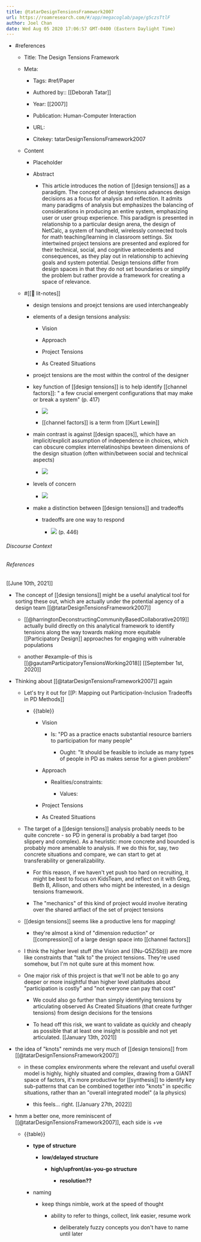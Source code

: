 ```yaml
---
title: @tatarDesignTensionsFramework2007
url: https://roamresearch.com/#/app/megacoglab/page/g5czsTtlF
author: Joel Chan
date: Wed Aug 05 2020 17:06:57 GMT-0400 (Eastern Daylight Time)
---
```


- #references

    - Title: The Design Tensions Framework

    - Meta:

        - Tags: #ref/Paper

        - Authored by::  [[Deborah Tatar]]

        - Year: [[2007]]

        - Publication: Human-Computer Interaction

        - URL:

        - Citekey: tatarDesignTensionsFramework2007

    - Content

        - Placeholder

        - Abstract

            - This article introduces the notion of [[design tensions]] as a paradigm. The concept of design tensions advances design decisions as a focus for analysis and reflection. It admits many paradigms of analysis but emphasizes the balancing of considerations in producing an entire system, emphasizing user or user group experience. This paradigm is presented in relationship to a particular design arena, the design of NetCalc, a system of handheld, wirelessly connected tools for math teaching/learning in classroom settings. Six intertwined project tensions are presented and explored for their technical, social, and cognitive antecedents and consequences, as they play out in relationship to achieving goals and system potential. Design tensions differ from design spaces in that they do not set boundaries or simplify the problem but rather provide a framework for creating a space of relevance.

    - #[[📝 lit-notes]]

        - design tensions and proejct tensions are used interchangeably

        - elements of a design tensions analysis:

            - Vision

            - Approach

            - Project Tensions

            - As Created Situations

        - proejct tensions are the most within the control of the designer

        - key function of [[design tensions]] is to help identify [[channel factors]]: " a few crucial emergent configurations that may make or break a system" (p. 417)

            - ![](https://firebasestorage.googleapis.com/v0/b/firescript-577a2.appspot.com/o/imgs%2Fapp%2Fmegacoglab%2FZpr7sz84Pz.png?alt=media&token=761447a1-c2d9-4d37-be71-53f77ff41602)

            - [[channel factors]] is a term from [[Kurt Lewin]]

        - main contrast is against [[design spaces]], which have an implicit/explicit assumption of independence in choices, which can obscure complex interrelatinoships bewteen dimensions of the design situation (often within/between social and technical aspects)

            - ![](https://firebasestorage.googleapis.com/v0/b/firescript-577a2.appspot.com/o/imgs%2Fapp%2Fmegacoglab%2Foh1lZN6k2D.png?alt=media&token=1b4f351a-07ff-4291-891c-0c6654410057)

        - levels of concern

            - ![](https://firebasestorage.googleapis.com/v0/b/firescript-577a2.appspot.com/o/imgs%2Fapp%2Fmegacoglab%2FrbDkD286ur.png?alt=media&token=d5837a40-7243-4eb6-8e2d-0fda6013fba6)

        - make a distinction between [[design tensions]] and tradeoffs

            - tradeoffs are one way to respond

                - ![](https://firebasestorage.googleapis.com/v0/b/firescript-577a2.appspot.com/o/imgs%2Fapp%2Fmegacoglab%2FbStiU7dfZc.png?alt=media&token=709bf375-67f6-4f53-8540-01780696f25a) (p. 446)

###### Discourse Context



###### References

[[June 10th, 2021]]

- The concept of [[design tensions]] might be a useful analytical tool for sorting these out, which are actually under the potential agency of a design team [[@tatarDesignTensionsFramework2007]]

    - [[@harringtonDeconstructingCommunityBasedCollaborative2019]] actually build directly on this analytical framework to identify tensions along the way towards making more equitable [[Participatory Design]] approaches for engaging with vulnerable populations

    - another #example-of this is [[@gautamParticipatoryTensionsWorking2018]]
[[September 1st, 2020]]

- Thinking about [[@tatarDesignTensionsFramework2007]] again

    - Let's try it out for [[P: Mapping out Participation-Inclusion Tradeoffs in PD Methods]]

        - {{table}}

            - Vision

                - Is: "PD as a practice enacts substantial resource barriers to participation for many people"

                    - Ought: "It should be feasible to include as many types of people in PD as makes sense for a given problem"

            - Approach

                - Realities/constraints:

                    - Values:

            - Project Tensions

            - As Created Situations

    - The target of a [[design tensions]] analysis probably needs to be quite concrete - so PD in general is probably a bad target (too slippery and complex). As a heuristic: more concrete and bounded is probably more amenable to analysis. If we do this for, say, two concrete situations and compare, we can start to get at transferability or generalizability.

        - For this reason, if we haven't yet push too hard on recruiting, it might be best to focus on KidsTeam, and reflect on it with Greg, Beth B, Allison, and others who might be interested, in a design tensions framework.

        - The "mechanics" of this kind of project would involve iterating over the shared artfiact of the set of project tensions

    - [[design tensions]] seems like a productive lens for mapping!

        - they're almost a kind of "dimension reduction" or [[compression]] of a large design space into [[channel factors]]

    - I think the higher level stuff (the Vision and ((Nu-Q5Zi5b))) are more like constraints that "talk to" the project tensions. They're used somehow, but I'm not quite sure at this moment how.

    - One major risk of this project is that we'll not be able to go any deeper or more insightful than higher level platitudes about "participation is costly" and "not everyone can pay that cost"

        - We could also go further than simply identifying tensions by articulating observed As Created Situations (that create furthger tensions) from design decisions for the tensions

        - To head off this risk, we want to validate as quickly and cheaply as possible that at least one insight is possible and not yet articulated.
[[January 13th, 2021]]

- the idea of "knots" reminds me very much of [[design tensions]] from [[@tatarDesignTensionsFramework2007]]

    - in these complex environments where the relevant and useful overall model is highly, highly situated and complex, drawing from a GIANT space of factors, it's more productive for [[synthesis]] to identify key sub-patterns that can be combined together into "knots" in specific situations, rather than an "overall integrated model" (a la physics)

        - this feels... right.
[[January 27th, 2022]]

- hmm a better one, more reminiscent of [[@tatarDesignTensionsFramework2007]], each side is +ve

    - {{table}}

        - **type of structure**

            - **low/delayed structure**

                - **high/upfront/as-you-go structure**

                    - **resolution??**

        - naming

            - keep things nimble, work at the speed of thought

                - ability to refer to things, collect, link easier, resume work

                    - deliberately fuzzy concepts you don't have to name until later

